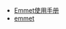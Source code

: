 + [Emmet使用手册](https://www.w3cplus.com/tools/emmet-cheat-sheet.html)
+ [emmet](http://docs.emmet.io/cheat-sheet/)